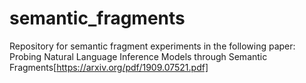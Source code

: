 # semantic_fragments

Repository for semantic fragment experiments in the following paper:
Probing Natural Language Inference Models through Semantic Fragments[https://arxiv.org/pdf/1909.07521.pdf] 
